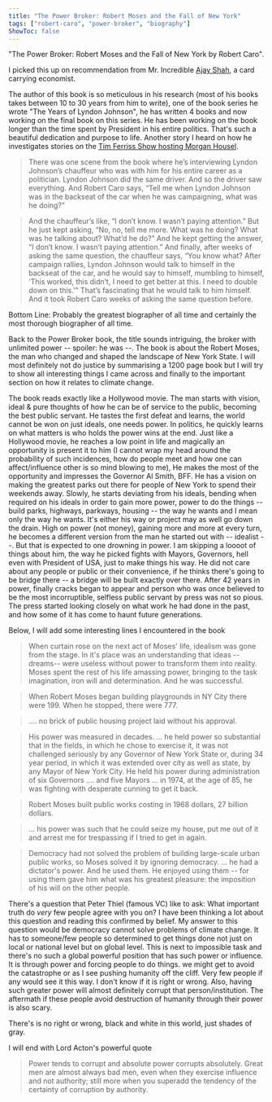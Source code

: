 ```yaml
---
title: "The Power Broker: Robert Moses and the Fall of New York"
tags: ["robert-caro", "power-broker", "biography"]
ShowToc: false
---
```


"The Power Broker: Robert Moses and the Fall of New York by Robert Caro".

I picked this up on recommendation from Mr. Incredible [Ajay Shah](https://xkdr.org/author/ajay-shah), a card carrying economist.

The author of this book is so meticulous in his research (most of his books takes between 10 to 30 years from him to write), one of the book series he wrote "The Years of Lyndon Johnson", he has written 4 books and now working on the final book on this series. He has been working on the book longer than the time spent by President in his entire politics. That's such a beautiful dedication and purpose to life. Another story I heard on how he investigates stories on the [Tim Ferriss Show hosting Morgan Housel](https://tim.blog/2023/11/02/morgan-housel-transcript/).

> There was one scene from the book where he’s interviewing Lyndon Johnson’s chauffeur who was with him for his entire career as a politician. Lyndon Johnson did the same driver. And so the driver saw everything. And Robert Caro says, “Tell me when Lyndon Johnson was in the backseat of the car when he was campaigning, what was he doing?”

> And the chauffeur’s like, “I don’t know. I wasn’t paying attention.” But he just kept asking, “No, no, tell me more. What was he doing? What was he talking about? What’d he do?” And he kept getting the answer, “I don’t know. I wasn’t paying attention.” And finally, after weeks of asking the same question, the chauffeur says, “You know what? After campaign rallies, Lyndon Johnson would talk to himself in the backseat of the car, and he would say to himself, mumbling to himself, ‘This worked, this didn’t, I need to get better at this. I need to double down on this.'” That’s fascinating that he would talk to him himself. And it took Robert Caro weeks of asking the same question before.

Bottom Line: Probably the greatest biographer of all time and certainly the most thorough biographer of all time.

Back to the Power Broker book, the title sounds intriguing, the broker with unlimited power -- spoiler: he was --. The book is about the Robert Moses, the man who changed and shaped the landscape of New York State. I will most definitely not do justice by summarising a 1200 page book but I will try to show all interesting things I came across and finally to the important section on how it relates to climate change.

The book reads exactly like a Hollywood movie. The man starts with vision, ideal & pure thoughts of how he can be of service to the public, becoming the best public servant. He tastes the first defeat and learns, the world cannot be won on just ideals, one needs power. In politics, he quickly learns on what matters is who holds the power wins at the end. Just like a Hollywood movie, he reaches a low point in life and magically an opportunity is present it to him (I cannot wrap my head around the probability of such incidences, how do people meet and how one can affect/influence other is so mind blowing to me), He makes the most of the opportunity and impresses the Governor Al Smith, BFF. He has a vision on making the greatest parks out there for people of New York to spend their weekends away. Slowly, he starts deviating from his ideals, bending when required on his ideals in order to gain more power, power to do the things -- build parks, highways, parkways, housing -- the way he wants and I mean only the way he wants. It's either his way or project may as well go down the drain. High on power (not money), gaining more and more at every turn, he becomes a different version from the man he started out with -- idealist --. But that is expected to one drowning in power. I am skipping a loooot of things about him, the way he picked fights with Mayors, Governors, hell even with President of USA, just to make things his way. He did not care about any people or public or their convenience, if he thinks there's going to be bridge there -- a bridge will be built exactly over there. After 42 years in power, finally cracks began to appear and person who was once believed to be the most incorruptible, selfless public servant by press was not so pious. The press started looking closely on what work he had done in the past, and how some of it has come to haunt future generations.

Below, I will add some interesting lines I encountered in the book

> When curtain rose on the next act of Moses' life, idealism was gone from the stage. In it's place was an understanding that ideas --dreams-- were useless without power to transform them into reality. Moses spent the rest of his life amassing power, bringing to the task imagination, iron will and determination. And he was successful.

> When Robert Moses began building playgrounds in NY City there were 199. When he stopped, there were 777.

> .... no brick of public housing project laid without his approval.

> His power was measured in decades. ... he held power so substantial that in the fields, in which he chose to exercise it, it was not challenged seriously by any Governor of New York State or, during 34 year period, in which it was extended over city as well as state, by any Mayor of New York City. He held his power during administration of six Governors .... and five Mayors ... in 1974, at the age of 85, he was fighting with desperate cunning to get it back.

> Robert Moses built public works costing in 1968 dollars, 27 billion dollars.

> ... his power was such that he could seize my house, put me out of it and arrest me for trespassing if I tried to get in again.

> Democracy had not solved the problem of building large-scale urban public works, so Moses solved it by ignoring democracy. ... he had a dictator's power. And he used them. He enjoyed using them -- for using them gave him what was his greatest pleasure: the imposition of his will on the other people.

There's a question that Peter Thiel (famous VC) like to ask: What important truth do *very* few people agree with you on? I have been thinking a lot about this question and reading this confirmed by belief. My answer to this question would be democracy cannot solve problems of climate change. It has to someone/few people so determined to get things done not just on local or national level but on global level. This is next to impossible task and there's no such a global powerful position that has such power or influence. It is through power and forcing people to do things. we might get to avoid the catastrophe or as I see pushing humanity off the cliff. Very few people if any would see it this way. I don't know if it is right or wrong. Also, having such greater power will almost definitely corrupt that person/institution. The aftermath if these people avoid destruction of humanity through their power is also scary.

There's is no right or wrong, black and white in this world, just shades of gray.

I will end with Lord Acton's powerful quote

> Power tends to corrupt and absolute power corrupts absolutely. Great men are almost always bad men, even when they exercise influence and not authority; still more when you superadd the tendency of the certainty of corruption by authority.

